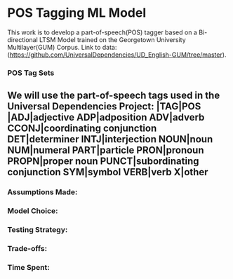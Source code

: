 
# POS Tagging ML Model
This work is to develop a part-of-speech(POS) tagger based on a Bi-directional LTSM Model trained on the Georgetown University Multilayer(GUM) Corpus.
Link to data: (https://github.com/UniversalDependencies/UD_English-GUM/tree/master).
### POS Tag Sets
We will use the part-of-speech tags used in the Universal Dependencies Project:
|TAG|POS
|ADJ|adjective
ADP|adposition
ADV|adverb
CCONJ|coordinating conjunction
DET|determiner
INTJ|interjection
NOUN|noun
NUM|numeral
PART|particle
PRON|pronoun
PROPN|proper noun
PUNCT|subordinating conjunction
SYM|symbol
VERB|verb
X|other
--------------------------------
### Assumptions Made:
### Model Choice:
### Testing Strategy:
### Trade-offs:
### Time Spent: